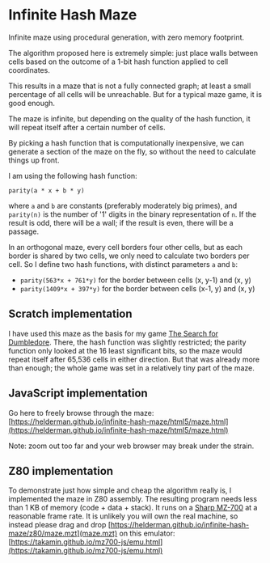 # Infinite Hash Maze
Infinite maze using procedural generation, with zero memory footprint.

The algorithm proposed here is extremely simple:
just place walls between cells based on the outcome of a 1-bit hash function
applied to cell coordinates.

This results in a maze that is not a fully connected graph;
at least a small percentage of all cells will be unreachable.
But for a typical maze game, it is good enough.

The maze is infinite,
but depending on the quality of the hash function,
it will repeat itself after a certain number of cells.

By picking a hash function that is computationally inexpensive,
we can generate a section of the maze on the fly,
so without the need to calculate things up front.

I am using the following hash function:

```
parity(a * x + b * y)
```

where `a` and `b` are constants (preferably moderately big primes), and
`parity(n)` is the number of '1' digits in the binary representation of `n`.
If the result is odd, there will be a wall;
if the result is even, there will be a passage.

In an orthogonal maze, every cell borders four other cells,
but as each border is shared by two cells,
we only need to calculate two borders per cell.
So I define two hash functions, with distinct parameters `a` and `b`:

- `parity(563*x + 761*y)` for the border between cells (x, y-1) and (x, y)
- `parity(1409*x + 397*y)` for the border between cells (x-1, y) and (x, y)

## Scratch implementation

I have used this maze as the basis for my game
[The Search for Dumbledore](https://scratch.mit.edu/projects/224252447/).
There, the hash function was slightly restricted;
the parity function only looked at the 16 least significant bits,
so the maze would repeat itself after 65,536 cells in either direction.
But that was already more than enough;
the whole game was set in a relatively tiny part of the maze.

## JavaScript implementation

Go here to freely browse through the maze:   
[https://helderman.github.io/infinite-hash-maze/html5/maze.html](https://helderman.github.io/infinite-hash-maze/html5/maze.html)

Note: zoom out too far and your web browser may break under the strain.

## Z80 implementation

To demonstrate just how simple and cheap the algorithm really is,
I implemented the maze in Z80 assembly.
The resulting program needs less than 1 KB of memory (code + data + stack).
It runs on a [Sharp MZ-700](https://commons.wikimedia.org/wiki/File:Sharp_MZ-700.jpg)
at a reasonable frame rate.
It is unlikely you will own the real machine,
so instead please drag and drop
[https://helderman.github.io/infinite-hash-maze/z80/maze.mzt](maze.mzt)
on this emulator:   
[https://takamin.github.io/mz700-js/emu.html](https://takamin.github.io/mz700-js/emu.html)
